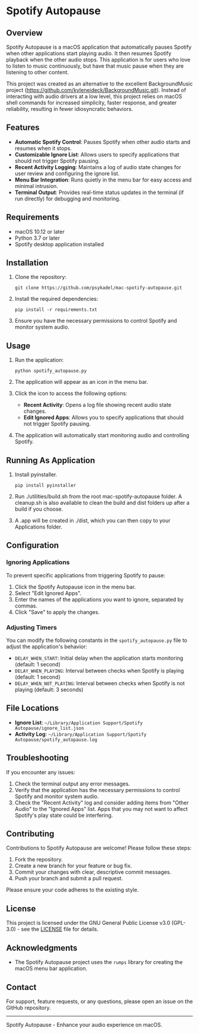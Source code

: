 # Spotify Autopause

## Overview

Spotify Autopause is a macOS application that automatically pauses Spotify when other applications start playing audio. It then resumes Spotify playback when the other audio stops. This application is for users who love to listen to music continuously, but have that music pause when they are listening to other content.

This project was created as an alternative to the excellent BackgroundMusic project (https://github.com/kyleneideck/BackgroundMusic.git). Instead of interacting with audio drivers at a low level, this project relies on macOS shell commands for increased simplicity, faster response, and greater reliability, resulting in fewer idiosyncratic behaviors.

## Features

- **Automatic Spotify Control**: Pauses Spotify when other audio starts and resumes when it stops.
- **Customizable Ignore List**: Allows users to specify applications that should not trigger Spotify pausing.
- **Recent Activity Logging**: Maintains a log of audio state changes for user review and configuring the ignore list.
- **Menu Bar Integration**: Runs quietly in the menu bar for easy access and minimal intrusion.
- **Terminal Output**: Provides real-time status updates in the terminal (if run directly) for debugging and monitoring.

## Requirements

- macOS 10.12 or later
- Python 3.7 or later
- Spotify desktop application installed

## Installation

1. Clone the repository:
   ```
   git clone https://github.com/psykadel/mac-spotify-autopause.git
   ```

2. Install the required dependencies:
   ```
   pip install -r requirements.txt
   ```

3. Ensure you have the necessary permissions to control Spotify and monitor system audio.

## Usage

1. Run the application:
   ```
   python spotify_autopause.py
   ```

2. The application will appear as an icon in the menu bar.

3. Click the icon to access the following options:
   - **Recent Activity**: Opens a log file showing recent audio state changes.
   - **Edit Ignored Apps**: Allows you to specify applications that should not trigger Spotify pausing.

4. The application will automatically start monitoring audio and controlling Spotify.

## Running As Application

1. Install pyinstaller.
   ```
   pip install pyinstaller
   ```

2. Run ./utilities/build.sh from the root mac-spotify-autopause folder.  A cleanup.sh is also available to clean the build and dist folders up after a build if you choose.

3. A .app will be created in ./dist, which you can then copy to your Applications folder.

## Configuration

### Ignoring Applications

To prevent specific applications from triggering Spotify to pause:

1. Click the Spotify Autopause icon in the menu bar.
2. Select "Edit Ignored Apps".
3. Enter the names of the applications you want to ignore, separated by commas.
4. Click "Save" to apply the changes.

### Adjusting Timers

You can modify the following constants in the `spotify_autopause.py` file to adjust the application's behavior:

- `DELAY_WHEN_START`: Initial delay when the application starts monitoring (default: 1 second)
- `DELAY_WHEN_PLAYING`: Interval between checks when Spotify is playing (default: 1 second)
- `DELAY_WHEN_NOT_PLAYING`: Interval between checks when Spotify is not playing (default: 3 seconds)

## File Locations

- **Ignore List**: `~/Library/Application Support/Spotify Autopause/ignore_list.json`
- **Activity Log**: `~/Library/Application Support/Spotify Autopause/spotify_autopause.log`

## Troubleshooting

If you encounter any issues:

1. Check the terminal output any error messages.
2. Verify that the application has the necessary permissions to control Spotify and monitor system audio.
3. Check the "Recent Activity" log and consider adding items from "Other Audio" to the "Ignored Apps" list. Apps that you may not want to affect Spotify's play state could be interfering.

## Contributing

Contributions to Spotify Autopause are welcome! Please follow these steps:

1. Fork the repository.
2. Create a new branch for your feature or bug fix.
3. Commit your changes with clear, descriptive commit messages.
4. Push your branch and submit a pull request.

Please ensure your code adheres to the existing style.

## License

This project is licensed under the GNU General Public License v3.0 (GPL-3.0) - see the [LICENSE](LICENSE) file for details.

## Acknowledgments

- The Spotify Autopause project uses the `rumps` library for creating the macOS menu bar application.

## Contact

For support, feature requests, or any questions, please open an issue on the GitHub repository.

---

Spotify Autopause - Enhance your audio experience on macOS.